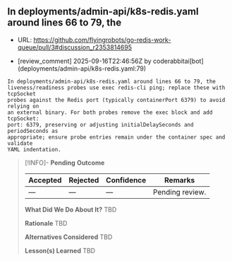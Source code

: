 ## In deployments/admin-api/k8s-redis.yaml around lines 66 to 79, the

- URL: https://github.com/flyingrobots/go-redis-work-queue/pull/3#discussion_r2353814695

- [review_comment] 2025-09-16T22:46:56Z by coderabbitai[bot] (deployments/admin-api/k8s-redis.yaml:79)

```text
In deployments/admin-api/k8s-redis.yaml around lines 66 to 79, the
liveness/readiness probes use exec redis-cli ping; replace these with tcpSocket
probes against the Redis port (typically containerPort 6379) to avoid relying on
an external binary. For both probes remove the exec block and add tcpSocket:
port: 6379, preserving or adjusting initialDelaySeconds and periodSeconds as
appropriate; ensure probe entries remain under the container spec and validate
YAML indentation.
```

> [!INFO]- **Pending**
> **Outcome**
> 
> | Accepted | Rejected | Confidence | Remarks |
> |----------|----------|------------|---------|
> | — | — | — | Pending review. |
>
> **What Did We Do About It?**
> TBD
>
> **Rationale**
> TBD
>
> **Alternatives Considered**
> TBD
>
> **Lesson(s) Learned**
> TBD
